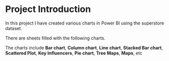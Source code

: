 # **Project Introduction**

In this project I have created various charts in Power BI using the superstore dataset.

There are sheets filled with the following charts.

The charts include **Bar chart**, **Column chart**, **Line chart**, **Stacked Bar chart**, **Scattered Plot**, **Key Influencers**, **Pie chart**, **Tree Maps**, **Maps**, etc
